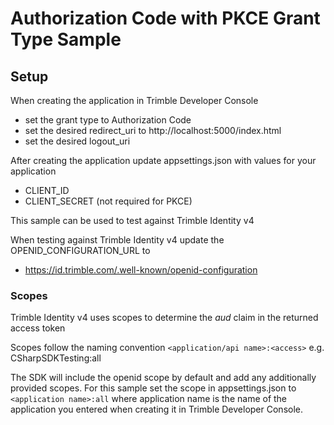 
# Authorization Code with PKCE Grant Type Sample

## Setup

When creating the application in Trimble Developer Console
- set the grant type to Authorization Code
- set the desired redirect_uri to http://localhost:5000/index.html
- set the desired logout_uri

After creating the application update appsettings.json with values for your application
- CLIENT_ID
- CLIENT_SECRET (not required for PKCE)

This sample can be used to test against Trimble Identity v4

When testing against Trimble Identity v4 update the OPENID_CONFIGURATION_URL to
- https://id.trimble.com/.well-known/openid-configuration 

### Scopes
Trimble Identity v4 uses scopes to determine the *aud* claim in the returned access token

Scopes follow the naming convention `<application/api name>:<access>`
e.g. CSharpSDKTesting:all

The SDK will include the openid scope by default and add any additionally provided scopes. For this sample set the scope in appsettings.json to `<application name>:all` where application name is the name of the application you entered when creating it in Trimble Developer Console.
